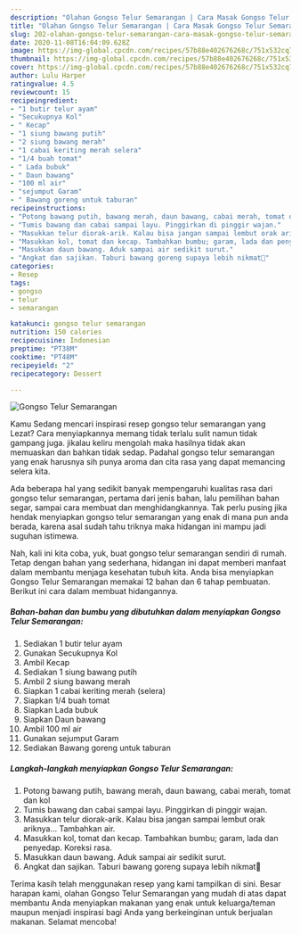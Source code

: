 ```yaml
---
description: "Olahan Gongso Telur Semarangan | Cara Masak Gongso Telur Semarangan Yang Bisa Manjain Lidah"
title: "Olahan Gongso Telur Semarangan | Cara Masak Gongso Telur Semarangan Yang Bisa Manjain Lidah"
slug: 202-olahan-gongso-telur-semarangan-cara-masak-gongso-telur-semarangan-yang-bisa-manjain-lidah
date: 2020-11-08T16:04:09.628Z
image: https://img-global.cpcdn.com/recipes/57b88e402676268c/751x532cq70/gongso-telur-semarangan-foto-resep-utama.jpg
thumbnail: https://img-global.cpcdn.com/recipes/57b88e402676268c/751x532cq70/gongso-telur-semarangan-foto-resep-utama.jpg
cover: https://img-global.cpcdn.com/recipes/57b88e402676268c/751x532cq70/gongso-telur-semarangan-foto-resep-utama.jpg
author: Lulu Harper
ratingvalue: 4.5
reviewcount: 15
recipeingredient:
- "1 butir telur ayam"
- "Secukupnya Kol"
- " Kecap"
- "1 siung bawang putih"
- "2 siung bawang merah"
- "1 cabai keriting merah selera"
- "1/4 buah tomat"
- " Lada bubuk"
- " Daun bawang"
- "100 ml air"
- "sejumput Garam"
- " Bawang goreng untuk taburan"
recipeinstructions:
- "Potong bawang putih, bawang merah, daun bawang, cabai merah, tomat dan kol"
- "Tumis bawang dan cabai sampai layu. Pinggirkan di pinggir wajan."
- "Masukkan telur diorak-arik. Kalau bisa jangan sampai lembut orak ariknya... Tambahkan air."
- "Masukkan kol, tomat dan kecap. Tambahkan bumbu; garam, lada dan penyedap. Koreksi rasa."
- "Masukkan daun bawang. Aduk sampai air sedikit surut."
- "Angkat dan sajikan. Taburi bawang goreng supaya lebih nikmat🤤"
categories:
- Resep
tags:
- gongso
- telur
- semarangan

katakunci: gongso telur semarangan 
nutrition: 150 calories
recipecuisine: Indonesian
preptime: "PT38M"
cooktime: "PT48M"
recipeyield: "2"
recipecategory: Dessert

---
```



![Gongso Telur Semarangan](https://img-global.cpcdn.com/recipes/57b88e402676268c/751x532cq70/gongso-telur-semarangan-foto-resep-utama.jpg)

Kamu Sedang mencari inspirasi resep gongso telur semarangan yang Lezat? Cara menyiapkannya memang tidak terlalu sulit namun tidak gampang juga. jikalau keliru mengolah maka hasilnya tidak akan memuaskan dan bahkan tidak sedap. Padahal gongso telur semarangan yang enak harusnya sih punya aroma dan cita rasa yang dapat memancing selera kita.

Ada beberapa hal yang sedikit banyak mempengaruhi kualitas rasa dari gongso telur semarangan, pertama dari jenis bahan, lalu pemilihan bahan segar, sampai cara membuat dan menghidangkannya. Tak perlu pusing jika hendak menyiapkan gongso telur semarangan yang enak di mana pun anda berada, karena asal sudah tahu triknya maka hidangan ini mampu jadi suguhan istimewa.




Nah, kali ini kita coba, yuk, buat gongso telur semarangan sendiri di rumah. Tetap dengan bahan yang sederhana, hidangan ini dapat memberi manfaat dalam membantu menjaga kesehatan tubuh kita. Anda bisa menyiapkan Gongso Telur Semarangan memakai 12 bahan dan 6 tahap pembuatan. Berikut ini cara dalam membuat hidangannya.

<!--inarticleads1-->

##### Bahan-bahan dan bumbu yang dibutuhkan dalam menyiapkan Gongso Telur Semarangan:

1. Sediakan 1 butir telur ayam
1. Gunakan Secukupnya Kol
1. Ambil  Kecap
1. Sediakan 1 siung bawang putih
1. Ambil 2 siung bawang merah
1. Siapkan 1 cabai keriting merah (selera)
1. Siapkan 1/4 buah tomat
1. Siapkan  Lada bubuk
1. Siapkan  Daun bawang
1. Ambil 100 ml air
1. Gunakan sejumput Garam
1. Sediakan  Bawang goreng untuk taburan




<!--inarticleads2-->

##### Langkah-langkah menyiapkan Gongso Telur Semarangan:

1. Potong bawang putih, bawang merah, daun bawang, cabai merah, tomat dan kol
1. Tumis bawang dan cabai sampai layu. Pinggirkan di pinggir wajan.
1. Masukkan telur diorak-arik. Kalau bisa jangan sampai lembut orak ariknya... Tambahkan air.
1. Masukkan kol, tomat dan kecap. Tambahkan bumbu; garam, lada dan penyedap. Koreksi rasa.
1. Masukkan daun bawang. Aduk sampai air sedikit surut.
1. Angkat dan sajikan. Taburi bawang goreng supaya lebih nikmat🤤




Terima kasih telah menggunakan resep yang kami tampilkan di sini. Besar harapan kami, olahan Gongso Telur Semarangan yang mudah di atas dapat membantu Anda menyiapkan makanan yang enak untuk keluarga/teman maupun menjadi inspirasi bagi Anda yang berkeinginan untuk berjualan makanan. Selamat mencoba!
